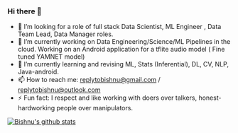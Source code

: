 ### Hi there 👋
- 🤔 I’m looking for a role of full stack Data Scientist, ML Engineer , Data Team Lead, Data Manager roles.
- 🔭 I’m currently working on Data Engineering/Science/ML Pipelines in the cloud. Working on an Android application for a tflite audio model ( Fine tuned YAMNET model)
- 🌱 I’m currently learning and revising ML, Stats (Inferential), DL, CV, NLP, Java-android. 
- 📫 How to reach me: replytobishnu@gmail.com / replytobishnu@outlook.com
- ⚡ Fun fact: I respect and like working with doers over talkers, honest-hardworking people over manipulators. 

[![Bishnu's github stats](https://github-readme-stats.vercel.app/api?username=vsnupoudel)](https://github.com/vsnupoudel/github-readme-stats)
